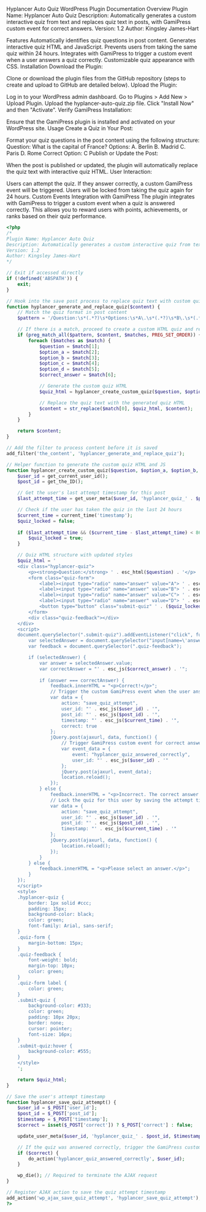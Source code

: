 Hyplancer Auto Quiz WordPress Plugin Documentation
Overview
Plugin Name: Hyplancer Auto Quiz
Description: Automatically generates a custom interactive quiz from text and replaces quiz text in posts, with GamiPress custom event for correct answers.
Version: 1.2
Author: Kingsley James-Hart

Features
Automatically identifies quiz questions in post content.
Generates interactive quiz HTML and JavaScript.
Prevents users from taking the same quiz within 24 hours.
Integrates with GamiPress to trigger a custom event when a user answers a quiz correctly.
Customizable quiz appearance with CSS.
Installation
Download the Plugin:

Clone or download the plugin files from the GitHub repository (steps to create and upload to GitHub are detailed below).
Upload the Plugin:

Log in to your WordPress admin dashboard.
Go to Plugins > Add New > Upload Plugin.
Upload the hyplancer-auto-quiz.zip file.
Click "Install Now" and then "Activate".
Verify GamiPress Installation:

Ensure that the GamiPress plugin is installed and activated on your WordPress site.
Usage
Create a Quiz in Your Post:

Format your quiz questions in the post content using the following structure:
Question: What is the capital of France?
Options:
A. Berlin
B. Madrid
C. Paris
D. Rome
Correct Option: C
Publish or Update the Post:

When the post is published or updated, the plugin will automatically replace the quiz text with interactive quiz HTML.
User Interaction:

Users can attempt the quiz. If they answer correctly, a custom GamiPress event will be triggered.
Users will be locked from taking the quiz again for 24 hours.
Custom Events Integration with GamiPress
The plugin integrates with GamiPress to trigger a custom event when a quiz is answered correctly. This allows you to reward users with points, achievements, or ranks based on their quiz performance.

```php
<?php
/*
Plugin Name: Hyplancer Auto Quiz
Description: Automatically generates a custom interactive quiz from text and replaces quiz text in posts, with GamiPress custom event for correct answers.
Version: 1.2
Author: Kingsley James-Hart
*/

// Exit if accessed directly
if (!defined('ABSPATH')) {
    exit;
}

// Hook into the save post process to replace quiz text with custom quiz HTML
function hyplancer_generate_and_replace_quiz($content) {
    // Match the quiz format in post content
    $pattern = '/Question:\s*(.*?)\s*Options:\s*A\.\s*(.*?)\s*B\.\s*(.*?)\s*C\.\s*(.*?)\s*D\.\s*(.*?)\s*Correct Option:\s*(.*?)\s*(?=\n|$)/s';

    // If there is a match, proceed to create a custom HTML quiz and replace the content
    if (preg_match_all($pattern, $content, $matches, PREG_SET_ORDER)) {
        foreach ($matches as $match) {
            $question = $match[1];
            $option_a = $match[2];
            $option_b = $match[3];
            $option_c = $match[4];
            $option_d = $match[5];
            $correct_answer = $match[6];

            // Generate the custom quiz HTML
            $quiz_html = hyplancer_create_custom_quiz($question, $option_a, $option_b, $option_c, $option_d, $correct_answer);

            // Replace the quiz text with the generated quiz HTML
            $content = str_replace($match[0], $quiz_html, $content);
        }
    }

    return $content;
}

// Add the filter to process content before it is saved
add_filter('the_content', 'hyplancer_generate_and_replace_quiz');

// Helper function to generate the custom quiz HTML and JS
function hyplancer_create_custom_quiz($question, $option_a, $option_b, $option_c, $option_d, $correct_answer) {
    $user_id = get_current_user_id();
    $post_id = get_the_ID();

    // Get the user's last attempt timestamp for this post
    $last_attempt_time = get_user_meta($user_id, 'hyplancer_quiz_' . $post_id, true);

    // Check if the user has taken the quiz in the last 24 hours
    $current_time = current_time('timestamp');
    $quiz_locked = false;
    
    if ($last_attempt_time && ($current_time - $last_attempt_time) < 86400) { // 86400 seconds = 24 hours
        $quiz_locked = true;
    }

    // Quiz HTML structure with updated styles
    $quiz_html = '
    <div class="hyplancer-quiz">
        <p><strong>Question:</strong> ' . esc_html($question) . '</p>
        <form class="quiz-form">
            <label><input type="radio" name="answer" value="A"> ' . esc_html($option_a) . '</label><br>
            <label><input type="radio" name="answer" value="B"> ' . esc_html($option_b) . '</label><br>
            <label><input type="radio" name="answer" value="C"> ' . esc_html($option_c) . '</label><br>
            <label><input type="radio" name="answer" value="D"> ' . esc_html($option_d) . '</label><br>
            <button type="button" class="submit-quiz" ' . ($quiz_locked ? 'disabled' : '') . '>Submit</button>
        </form>
        <div class="quiz-feedback"></div>
    </div>
    <script>
    document.querySelector(".submit-quiz").addEventListener("click", function() {
        var selectedAnswer = document.querySelector("input[name=\'answer\']:checked");
        var feedback = document.querySelector(".quiz-feedback");

        if (selectedAnswer) {
            var answer = selectedAnswer.value;
            var correctAnswer = "' . esc_js($correct_answer) . '";
            
            if (answer === correctAnswer) {
                feedback.innerHTML = "<p>Correct!</p>";
                // Trigger the custom GamiPress event when the user answers correctly
                var data = {
                    action: "save_quiz_attempt",
                    user_id: "' . esc_js($user_id) . '",
                    post_id: "' . esc_js($post_id) . '",
                    timestamp: "' . esc_js($current_time) . '",
                    correct: true
                };
                jQuery.post(ajaxurl, data, function() {
                    // Trigger GamiPress custom event for correct answer
                    var event_data = {
                        event: "hyplancer_quiz_answered_correctly",
                        user_id: "' . esc_js($user_id) . '"
                    };
                    jQuery.post(ajaxurl, event_data);
                    location.reload();
                });
            } else {
                feedback.innerHTML = "<p>Incorrect. The correct answer is " + correctAnswer + ".</p>";
                // Lock the quiz for this user by saving the attempt timestamp
                var data = {
                    action: "save_quiz_attempt",
                    user_id: "' . esc_js($user_id) . '",
                    post_id: "' . esc_js($post_id) . '",
                    timestamp: "' . esc_js($current_time) . '"
                };
                jQuery.post(ajaxurl, data, function() {
                    location.reload();
                });
            }
        } else {
            feedback.innerHTML = "<p>Please select an answer.</p>";
        }
    });
    </script>
    <style>
    .hyplancer-quiz { 
        border: 1px solid #ccc; 
        padding: 15px; 
        background-color: black; 
        color: green; 
        font-family: Arial, sans-serif;
    }
    .quiz-form { 
        margin-bottom: 15px; 
    }
    .quiz-feedback { 
        font-weight: bold; 
        margin-top: 10px; 
        color: green;
    }
    .quiz-form label { 
        color: green; 
    }
    .submit-quiz { 
        background-color: #333; 
        color: green; 
        padding: 10px 20px; 
        border: none; 
        cursor: pointer; 
        font-size: 16px; 
    }
    .submit-quiz:hover {
        background-color: #555; 
    }
    </style>
    ';

    return $quiz_html;
}

// Save the user's attempt timestamp
function hyplancer_save_quiz_attempt() {
    $user_id = $_POST['user_id'];
    $post_id = $_POST['post_id'];
    $timestamp = $_POST['timestamp'];
    $correct = isset($_POST['correct']) ? $_POST['correct'] : false;

    update_user_meta($user_id, 'hyplancer_quiz_' . $post_id, $timestamp);

    // If the quiz was answered correctly, trigger the GamiPress custom event
    if ($correct) {
        do_action('hyplancer_quiz_answered_correctly', $user_id);
    }

    wp_die(); // Required to terminate the AJAX request
}

// Register AJAX action to save the quiz attempt timestamp
add_action('wp_ajax_save_quiz_attempt', 'hyplancer_save_quiz_attempt');
?>
